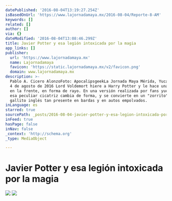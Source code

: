 ```yaml
---
datePublished: '2016-08-04T13:19:27.254Z'
isBasedOnUrl: 'https://www.lajornadamaya.mx/2016-08-04/Reporte-8-AM'
keywords: []
related: []
author: []
via: {}
dateModified: '2016-08-04T13:08:46.299Z'
title: Javier Potter y esa legión intoxicada por la magia
app_links: []
publisher:
  url: 'https://www.lajornadamaya.mx'
  name: Lajornadamaya
  favicon: 'https://static.lajornadamaya.mx/v2/favicon.png'
  domain: www.lajornadamaya.mx
description: >-
  Pablo A. Cicero AlonzoFoto: ApocalipsgeekLa Jornada Maya Mérida, YucatánJueves
  4 de agosto de 2016 Lord Voldemort hiere a Harry Potter y le hace una cicatriz
  en la frente, en forma de rayo. En una versión realizada por fans yucatecos,
  esa peculiar cicatriz cambia de forma, y se convierte en un "zorrito", en ese
  gallito inglés tan presente en bardas y en autos empolvados.
inLanguage: es
starred: true
sourcePath: _posts/2016-08-04-javier-potter-y-esa-legion-intoxicada-por-la-magia.md
inFeed: true
hasPage: false
inNav: false
_context: 'http://schema.org'
_type: MediaObject

---
```

# Javier Potter y esa legión intoxicada por la magia
![](https://the-grid-user-content.s3-us-west-2.amazonaws.com/096a48d0-a917-4c47-8e78-19c6e9e1ac50.jpg)
![](https://the-grid-user-content.s3-us-west-2.amazonaws.com/eb5dae34-5ed5-47ea-b75c-39b52905b453.jpg)